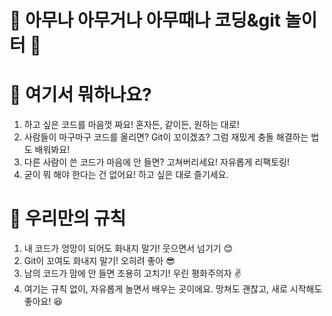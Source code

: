 # 🎉 아무나 아무거나 아무때나 코딩&git 놀이터 👋

# 🤔 여기서 뭐하나요?

1. 하고 싶은 코드를 마음껏 짜요! 혼자든, 같이든, 원하는 대로!
2. 사람들이 마구마구 코드를 올리면? Git이 꼬이겠죠? 그럼 재밌게 충돌 해결하는 법도 배워봐요!
3. 다른 사람이 쓴 코드가 마음에 안 들면? 고쳐버리세요! 자유롭게 리팩토링!
4. 굳이 뭐 해야 한다는 건 없어요! 하고 싶은 대로 즐기세요.
   
# 🌟 우리만의 규칙

1. 내 코드가 엉망이 되어도 화내지 말기! 웃으면서 넘기기 😊
2. Git이 꼬여도 화내지 말기! 오히려 좋아 😎
3. 남의 코드가 맘에 안 들면 조용히 고치기! 우린 평화주의자 ✌️
4. 여기는 규칙 없이, 자유롭게 놀면서 배우는 곳이에요. 망쳐도 괜찮고, 새로 시작해도 좋아요! 😆
